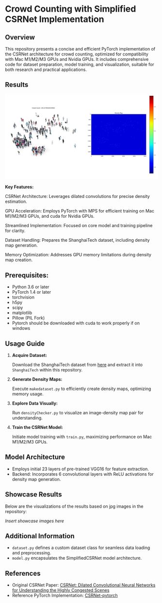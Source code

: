 # Crowd Counting with Simplified CSRNet Implementation

## Overview

This repository presents a concise and efficient PyTorch implementation of the CSRNet architecture for crowd counting, optimized for compatibility with Mac M1/M2/M3 GPUs and Nvidia GPUs. It includes comprehensive code for dataset preparation, model training, and visualization, suitable for both research and practical applications.

## Results

![Result](Results/Result.png)

**Key Features:**

CSRNet Architecture: Leverages dilated convolutions for precise density estimation.

GPU Acceleration: Employs PyTorch with MPS for efficient training on Mac M1/M2/M3 GPUs, and cuda for Nvidia GPUs.

Streamlined Implementation: Focused on core model and training pipeline for clarity.

Dataset Handling: Prepares the ShanghaiTech dataset, including density map generation.

Memory Optimization: Addresses GPU memory limitations during density map creation.

## Prerequisites:

- Python 3.6 or later
- PyTorch 1.4 or later
- torchvision
- h5py
- scipy
- matplotlib
- Pillow (PIL Fork)
- Pytorch should be downloaded with cuda to work properly if on windows

## Usage Guide

1. **Acquire Dataset:**

   Download the ShanghaiTech dataset from [here](https://paperswithcode.com/dataset/shanghaitech) and extract it into `ShanghaiTech` within this repository.

2. **Generate Density Maps:**

   Execute `makedataset.py` to efficiently create density maps, optimizing memory usage.

3. **Explore Data Visually:**

   Run `densityChecker.py` to visualize an image-density map pair for understanding.

4. **Train the CSRNet Model:**

   Initiate model training with `train.py`, maximizing performance on Mac M1/M2/M3 GPUs.

## Model Architecture

- Employs initial 23 layers of pre-trained VGG16 for feature extraction.
- Backend: Incorporates 6 convolutional layers with ReLU activations for density map generation.

## Showcase Results

Below are the visualizations of the results based on jpg images in the repository:

*Insert showcase images here*

## Additional Information

- `dataset.py` defines a custom dataset class for seamless data loading and preprocessing.
- `model.py` encapsulates the SimplifiedCSRNet model architecture.

## References

- Original CSRNet Paper: [CSRNet: Dilated Convolutional Neural Networks for Understanding the Highly Congested Scenes](https://arxiv.org/abs/1802.10062)
- Reference PyTorch Implementation: [CSRNet-pytorch](https://github.com/leeyeehoo/CSRNet-pytorch)